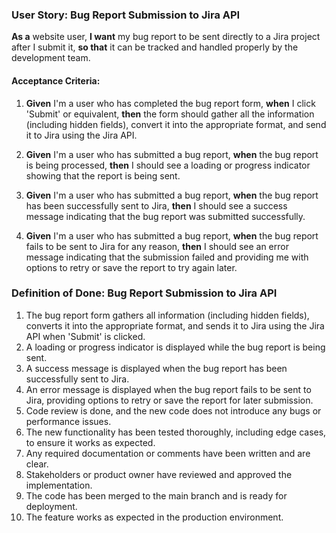 ### User Story: Bug Report Submission to Jira API

**As a** website user,
**I want** my bug report to be sent directly to a Jira project after I submit it,
**so that** it can be tracked and handled properly by the development team.

#### Acceptance Criteria:

1. **Given** I'm a user who has completed the bug report form,
   **when** I click 'Submit' or equivalent,
   **then** the form should gather all the information (including hidden fields), convert it into the appropriate format, and send it to Jira using the Jira API.

2. **Given** I'm a user who has submitted a bug report,
   **when** the bug report is being processed,
   **then** I should see a loading or progress indicator showing that the report is being sent.

3. **Given** I'm a user who has submitted a bug report,
   **when** the bug report has been successfully sent to Jira,
   **then** I should see a success message indicating that the bug report was submitted successfully.

4. **Given** I'm a user who has submitted a bug report,
   **when** the bug report fails to be sent to Jira for any reason,
   **then** I should see an error message indicating that the submission failed and providing me with options to retry or save the report to try again later.

### Definition of Done: Bug Report Submission to Jira API

1. The bug report form gathers all information (including hidden fields), converts it into the appropriate format, and sends it to Jira using the Jira API when 'Submit' is clicked.
2. A loading or progress indicator is displayed while the bug report is being sent.
3. A success message is displayed when the bug report has been successfully sent to Jira.
4. An error message is displayed when the bug report fails to be sent to Jira, providing options to retry or save the report for later submission.
5. Code review is done, and the new code does not introduce any bugs or performance issues.
6. The new functionality has been tested thoroughly, including edge cases, to ensure it works as expected.
7. Any required documentation or comments have been written and are clear.
8. Stakeholders or product owner have reviewed and approved the implementation.
9. The code has been merged to the main branch and is ready for deployment.
10. The feature works as expected in the production environment.